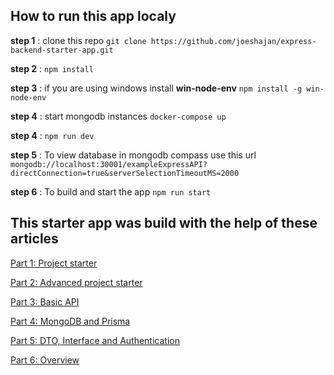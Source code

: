 ## How to run this app localy

**step 1** : clone this repo `git clone https://github.com/joeshajan/express-backend-starter-app.git`

**step 2** : `npm install`

**step 3** : if you are using windows install **win-node-env** `npm install -g win-node-env`

**step 4** : start mongodb instances `docker-compose up`

**step 4** : `npm run dev`

**step 5** : To view database in mongodb compass use this url `mongodb://localhost:30001/exampleExpressAPI?directConnection=true&serverSelectionTimeoutMS=2000`

**step 6** : To build and start the app `npm run start`

## This starter app was build with the help of these articles

[Part 1: Project starter](https://medium.com/gitconnected/api-development-with-nodejs-express-and-typescript-from-scratch-project-starter-85caf1508807?source=user_profile---------7----------------------------)

[Part 2: Advanced project starter](https://medium.com/gitconnected/api-development-with-nodejs-express-and-typescript-from-scratch-advanced-project-starter-2632afd09e22?source=user_profile---------6----------------------------)

[Part 3: Basic API](https://medium.com/gitconnected/api-development-with-nodejs-express-and-typescript-from-scratch-basic-api-743a96ca8757?source=user_profile---------5----------------------------)

[Part 4: MongoDB and Prisma](https://medium.com/gitconnected/api-development-with-nodejs-express-and-typescript-from-scratch-mongodb-prisma-and-postman-90c4687fd663?source=user_profile---------4----------------------------)

[Part 5: DTO, Interface and Authentication](https://medium.com/gitconnected/api-development-with-nodejs-express-and-typescript-from-scratch-dto-interface-and-54ebab8c447e?source=user_profile---------3----------------------------)

[Part 6: Overview](https://medium.com/gitconnected/api-development-with-nodejs-express-and-typescript-form-scratch-overview-b7ffe21a5c4c?source=user_profile---------2----------------------------)
